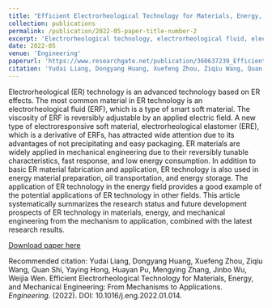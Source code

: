 ```yaml
---
title: "Efficient Electrorheological Technology for Materials, Energy, and Mechanical Engineering: from Mechanisms to Applications"
collection: publications
permalink: /publication/2022-05-paper-title-number-2
excerpt: 'Electrorheological technology, electrorheological fluid, electrorheological elastomer'
date: 2022-05
venue: 'Engineering'
paperurl: 'https://www.researchgate.net/publication/360637239_Efficient_Electrorheological_Technology_for_Materials_Energy_and_Mechanical_Engineering_From_Mechanisms_to_Applications'
citation: 'Yudai Liang, Dongyang Huang, Xuefeng Zhou, Ziqiu Wang, Quan Shi, Yaying Hong, Huayan Pu, Mengying Zhang, Jinbo Wu, Weijia Wen. Efficient Electrorheological Technology for Materials, Energy, and Mechanical Engineering: From Mechanisms to Applications. *Engineering*. (2022). DOI: 10.1016/j.eng.2022.01.014.'
---
```

Electrorheological (ER) technology is an advanced technology based on ER effects. The most common material in ER technology is an electrorheological fluid (ERF), which is a type of smart soft material. The viscosity of ERF is reversibly adjustable by an applied electric field. A new type of electroresponsive soft material, electrorheological elastomer (ERE), which is a derivative of ERFs, has attracted wide attention due to its advantages of not precipitating and easy packaging. ER materials are widely applied in mechanical engineering due to their reversibly tunable characteristics, fast response, and low energy consumption. In addition to basic ER material fabrication and application, ER technology is also used in energy material preparation, oil transportation, and energy storage. The application of ER technology in the energy field provides a good example of the potential applications of ER technology in other fields. This article systematically summarizes the research status and future development prospects of ER technology in materials, energy, and mechanical engineering from the mechanism to application, combined with the latest research results.

[Download paper here](https://www.researchgate.net/publication/360637239_Efficient_Electrorheological_Technology_for_Materials_Energy_and_Mechanical_Engineering_From_Mechanisms_to_Applications)

Recommended citation: Yudai Liang, Dongyang Huang, Xuefeng Zhou, Ziqiu Wang, Quan Shi, Yaying Hong, Huayan Pu, Mengying Zhang, Jinbo Wu, Weijia Wen. Efficient Electrorheological Technology for Materials, Energy, and Mechanical Engineering: From Mechanisms to Applications. *Engineering*. (2022). DOI: 10.1016/j.eng.2022.01.014.
